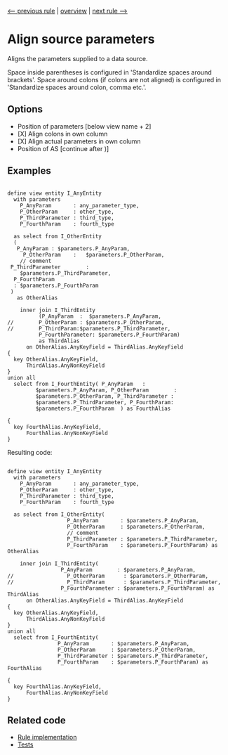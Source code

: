 [<-- previous rule](DdlAlignEntityParametersRule.md) | [overview](../rules.md) | [next rule -->](DdlAlignFunctionParametersRule.md)

# Align source parameters

Aligns the parameters supplied to a data source.

Space inside parentheses is configured in 'Standardize spaces around brackets'. Space around colons \(if colons are not aligned\) is configured in 'Standardize spaces around colon, comma etc.'.

## Options

* Position of parameters \[below view name \+ 2\]
* \[X\] Align colons in own column
* \[X\] Align actual parameters in own column
* Position of AS <alias> \[continue after \)\]

## Examples


```ASDDLS

define view entity I_AnyEntity
  with parameters
    P_AnyParam       : any_parameter_type,
    P_OtherParam     : other_type,
    P_ThirdParameter : third_type,
    P_FourthParam    : fourth_type

  as select from I_OtherEntity
  (
   P_AnyParam : $parameters.P_AnyParam,
     P_OtherParam    :   $parameters.P_OtherParam,
    // comment
 P_ThirdParameter        :
    $parameters.P_ThirdParameter,
  P_FourthParam
  : $parameters.P_FourthParam 
 )
   as OtherAlias

    inner join I_ThirdEntity
          (P_AnyParam  :  $parameters.P_AnyParam,
//        P_OtherParam : $parameters.P_OtherParam,
//        P_ThirdParam:$parameters.P_ThirdParameter,
          P_FourthParameter: $parameters.P_FourthParam)
          as ThirdAlias
      on OtherAlias.AnyKeyField = ThirdAlias.AnyKeyField
{
  key OtherAlias.AnyKeyField,
      ThirdAlias.AnyNonKeyField
}
union all
  select from I_FourthEntity( P_AnyParam   :
         $parameters.P_AnyParam, P_OtherParam        :
         $parameters.P_OtherParam, P_ThirdParameter :
         $parameters.P_ThirdParameter, P_FourthParam:
         $parameters.P_FourthParam  ) as FourthAlias

{
  key FourthAlias.AnyKeyField,
      FourthAlias.AnyNonKeyField
}
```

Resulting code:

```ASDDLS

define view entity I_AnyEntity
  with parameters
    P_AnyParam       : any_parameter_type,
    P_OtherParam     : other_type,
    P_ThirdParameter : third_type,
    P_FourthParam    : fourth_type

  as select from I_OtherEntity(
                   P_AnyParam       : $parameters.P_AnyParam,
                   P_OtherParam     : $parameters.P_OtherParam,
                   // comment
                   P_ThirdParameter : $parameters.P_ThirdParameter,
                   P_FourthParam    : $parameters.P_FourthParam) as OtherAlias

    inner join I_ThirdEntity(
                 P_AnyParam        : $parameters.P_AnyParam,
//                 P_OtherParam      : $parameters.P_OtherParam,
//                 P_ThirdParam      : $parameters.P_ThirdParameter,
                 P_FourthParameter : $parameters.P_FourthParam) as ThirdAlias
      on OtherAlias.AnyKeyField = ThirdAlias.AnyKeyField
{
  key OtherAlias.AnyKeyField,
      ThirdAlias.AnyNonKeyField
}
union all
  select from I_FourthEntity(
                P_AnyParam       : $parameters.P_AnyParam,
                P_OtherParam     : $parameters.P_OtherParam,
                P_ThirdParameter : $parameters.P_ThirdParameter,
                P_FourthParam    : $parameters.P_FourthParam) as FourthAlias

{
  key FourthAlias.AnyKeyField,
      FourthAlias.AnyNonKeyField
}
```

## Related code

* [Rule implementation](../../com.sap.adt.abapcleaner/src/com/sap/adt/abapcleaner/rules/ddl/alignment/DdlAlignSourceParametersRule.java)
* [Tests](../../test/com.sap.adt.abapcleaner.test/src/com/sap/adt/abapcleaner/rules/ddl/alignment/DdlAlignSourceParametersTest.java)

